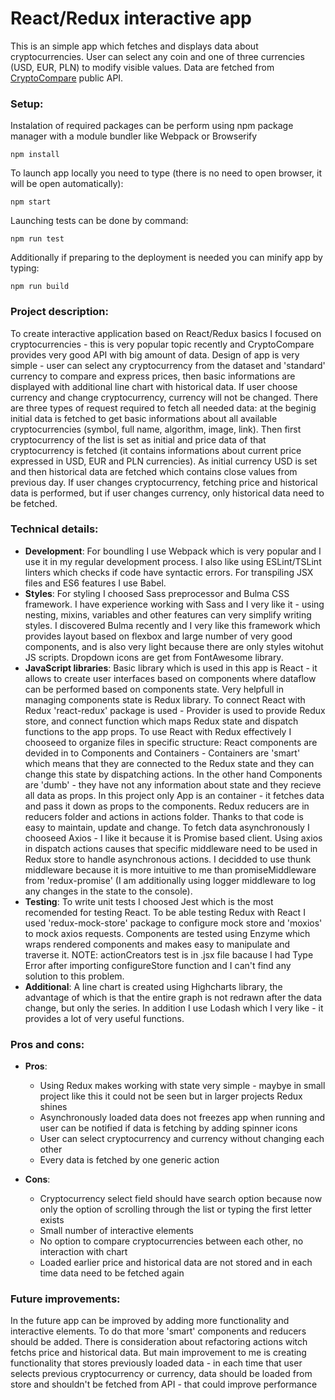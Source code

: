 # React/Redux interactive app
This is an simple app which fetches and displays data about cryptocurrencies. User can select any coin and one of three currencies (USD, EUR, PLN) to modify visible values. Data are fetched from [CryptoCompare](https://www.cryptocompare.com/api#) public API.

### Setup: 
Instalation of required packages can be perform using npm package manager with a module bundler like Webpack or Browserify
```
npm install
```

To launch app locally you need to type (there is no need to open browser, it will be open automatically):
```
npm start
```

Launching tests can be done by command:
```
npm run test
```

Additionally if preparing to the deployment is needed you can minify app by typing:
```
npm run build
```

### Project description:
To create interactive application based on React/Redux basics I focused on cryptocurrencies - this is very popular topic recently and CryptoCompare provides very good API with big amount of data. Design of app is very simple - user can select any cryptocurrency from the dataset and 'standard' currency to compare and express prices, then basic informations are displayed with additional line chart with historical data. If user choose currency and change cryptocurrency, currency will not be changed. There are three types of request required to fetch all needed data: at the beginig initial data is fetched to get basic informations about all available cryptocurrencies (symbol, full name, algorithm, image, link). Then first cryptocurrency of the list is set as initial and price data of that cryptocurrency is fetched (it contains informations about current price expressed in USD, EUR and PLN currencies). As initial currency USD is set and then historical data are fetched which contains close values from previous day. If user changes cryptocurrency, fetching price and historical data is performed, but if user changes currency, only historical data need to be fetched.

### Technical details:
* **Development**: For boundling I use Webpack which is very popular and I use it in my regular development process. I also like using ESLint/TSLint linters which checks if code have syntactic errors. For transpiling JSX files and ES6 features I use Babel.
* **Styles**: For styling I choosed Sass preprocessor and Bulma CSS framework. I have experience working with Sass and I very like it - using nesting, mixins, variables and other features can very simplify writing styles. I discovered Bulma recently and I very like this framework which provides layout based on flexbox and large number of very good components, and is also very light because there are only styles witohut JS scripts. Dropdown icons are get from FontAwesome library.
* **JavaScript libraries**: Basic library which is used in this app is React - it allows to create user interfaces based on components where dataflow can be performed based on components state. Very helpfull in managing components state is Redux library. To connect React with Redux 'react-redux' package is used - Provider is used to provide Redux store, and connect function which maps Redux state and dispatch functions to the app props. To use React with Redux effectively I chooseed to organize files in specific structure: React components are devided in to Components and Containers - Containers are 'smart' which means that they are connected to the Redux state and they can change this state by dispatching actions. In the other hand Components are 'dumb' - they have not any information about state and they recieve all data as props. In this project only App is an container - it fetches data and pass it down as props to the components. Redux reducers are in reducers folder and actions in actions folder. Thanks to that code is easy to maintain, update and change. To fetch data asynchronously I chooseed Axios - I like it because it is Promise based client. Using axios in dispatch actions causes that specific middleware need to be used in Redux store to handle asynchronous actions. I decidded to use thunk middleware because it is more intuitive to me than promiseMiddleware from 'redux-promise' (I am additionally using logger middleware to log any changes in the state to the console).
* **Testing**: To write unit tests I choosed Jest which is the most recomended for testing React. To be able testing Redux with React I used 'redux-mock-store' package to configure mock store and 'moxios' to mock axios requests. Components are tested using Enzyme which wraps rendered components and makes easy to manipulate and traverse it. NOTE: actionCreators test is in .jsx file bacause I had Type Error after importing configureStore function and I can't find any solution to this problem.
* **Additional**: A line chart is created using Highcharts library, the advantage of which is that the entire graph is not redrawn after the data change, but only the series. In addition I use Lodash which I very like - it provides a lot of very useful functions.

### Pros and cons:
* **Pros**: 
  * Using Redux makes working with state very simple - maybye in small project like this it could not be seen but in larger projects Redux shines
  * Asynchronously loaded data does not freezes app when running and user can be notified if data is fetching by adding spinner icons
  * User can select cryptocurrency and currency without changing each other
  * Every data is fetched by one generic action

* **Cons**:
  * Cryptocurrency select field should have search option because now only the option of scrolling through the list or typing the first letter exists
  * Small number of interactive elements
  * No option to compare cryptocurrencies between each other, no interaction with chart
  * Loaded earlier price and historical data are not stored and in each time data need to be fetched again

### Future improvements:
In the future app can be improved by adding more functionality and interactive elements. To do that more 'smart' components and reducers should be added. There is consideration about refactoring actions witch fetchs price and historical data. But main improvement to me is creating functionality that stores previously loaded data  - in each time that user selects previous cryptocurrency or currency, data should be loaded from store and shouldn't be fetched from API - that could improve performance